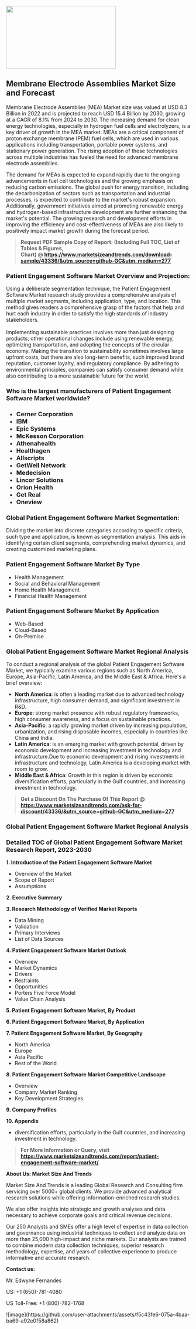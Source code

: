 <p><img class="alignnone size-medium wp-image-20088" src="https://ffe5etoiles.com/wp-content/uploads/2024/12/MST1-300x171.png" alt="" width="300" height="171" /></p><h2>Membrane Electrode Assemblies Market Size and Forecast</h2><p>Membrane Electrode Assemblies (MEA) Market size was valued at USD 8.3 Billion in 2022 and is projected to reach USD 15.4 Billion by 2030, growing at a CAGR of 8.1% from 2024 to 2030. The increasing demand for clean energy technologies, especially in hydrogen fuel cells and electrolyzers, is a key driver of growth in the MEA market. MEAs are a critical component of proton exchange membrane (PEM) fuel cells, which are used in various applications including transportation, portable power systems, and stationary power generation. The rising adoption of these technologies across multiple industries has fueled the need for advanced membrane electrode assemblies.</p><p>The demand for MEAs is expected to expand rapidly due to the ongoing advancements in fuel cell technologies and the growing emphasis on reducing carbon emissions. The global push for energy transition, including the decarbonization of sectors such as transportation and industrial processes, is expected to contribute to the market's robust expansion. Additionally, government initiatives aimed at promoting renewable energy and hydrogen-based infrastructure development are further enhancing the market's potential. The growing research and development efforts in improving the efficiency and cost-effectiveness of MEAs are also likely to positively impact market growth during the forecast period.</p></p><blockquote id="" class=""><strong>Request PDF Sample Copy of Report: (Including Full TOC, List of Tables &amp; Figures, Chart)&nbsp;@&nbsp;<strong><a href="https://www.marketsizeandtrends.com/download-sample/43336/&utm_source=github-GC&utm_medium=277" target="_blank">https://www.marketsizeandtrends.com/download-sample/43336/&utm_source=github-GC&utm_medium=277</a></strong></strong></blockquote><h3 id="" class="">Patient Engagement Software Market&nbsp;Overview and Projection:</h3><p id="" class="">Using a deliberate segmentation technique, the Patient Engagement Software Market research study provides a comprehensive analysis of multiple market segments, including application, type, and location. This method gives readers a comprehensive grasp of the factors that help and hurt each industry in order to satisfy the high standards of industry stakeholders. <br /> <br />Implementing sustainable practices involves more than just designing products; other operational changes include using renewable energy, optimizing transportation, and adopting the concepts of the circular economy. Making the transition to sustainability sometimes involves large upfront costs, but there are also long-term benefits, such improved brand reputation, customer loyalty, and regulatory compliance. By adhering to environmental principles, companies can satisfy consumer demand while also contributing to a more sustainable future for the world.</p><h3 id="" class="">Who is the largest manufacturers of&nbsp;Patient Engagement Software Market worldwide?</h3><h3 class=""><p><ul><li>Cerner Corporation </li><li> IBM </li><li> Epic Systems </li><li> McKesson Corporation </li><li> Athenahealth </li><li> Healthagen </li><li> Allscripts </li><li> GetWell Network </li><li> Medecision </li><li> Lincor Solutions </li><li> Orion Health </li><li> Get Real </li><li> Oneview</li></ul></p></h3><h3 id="" class="">Global&nbsp;Patient Engagement Software Market Segmentation:</h3><p id="" class="">Dividing the market into discrete categories according to specific criteria, such type and application, is known as segmentation analysis. This aids in identifying certain client segments, comprehending market dynamics, and creating customized marketing plans.</p><h3 id="" class="">Patient Engagement Software Market&nbsp;By Type</h3><p><p><ul><li>Health Management </li><li> Social and Behavioral Management </li><li> Home Health Management </li><li> Financial Health Management</p></li></ul></p></p><h3 id="" class="">Patient Engagement Software Market&nbsp;By Application</h3><p class=""><p><ul><li>Web-Based </li><li> Cloud-Based </li><li> On-Premise</li></ul></p></p><h3 id="" class="">Global Patient Engagement Software Market Regional Analysis</h3><p id="" class="">To conduct a regional analysis of the global Patient Engagement Software Market, we typically examine various regions such as North America, Europe, Asia-Pacific, Latin America, and the Middle East &amp; Africa. Here's a brief overview:</p><ul><li><strong>North America</strong>: is often a leading market due to advanced technology infrastructure, high consumer demand, and significant investment in R&amp;D.</li><li><strong>Europe</strong>: strong market presence with robust regulatory frameworks, high consumer awareness, and a focus on sustainable practices.</li><li><strong>Asia-Pacific</strong>: a rapidly growing market driven by increasing population, urbanization, and rising disposable incomes, especially in countries like China and India.</li><li><strong>Latin America</strong>: is an emerging market with growth potential, driven by economic development and increasing investment in technology and infrastructure.Due to economic development and rising investments in infrastructure and technology, Latin America is a developing market with room to grow.</li><li><strong>Middle East &amp; Africa</strong>: Growth in this region is driven by economic diversification efforts, particularly in the Gulf countries, and increasing investment in technology.</li></ul><blockquote id="" class=""><strong>Get a Discount On The Purchase Of This Report @ <strong><a href="https://www.marketsizeandtrends.com/ask-for-discount/43336/&utm_source=github-GC&utm_medium=277" target="_blank">https://www.marketsizeandtrends.com/ask-for-discount/43336/&utm_source=github-GC&utm_medium=277</a></strong></strong></blockquote><h3 id="" class="">Global Patient Engagement Software Market Regional Analysis</h3><h3 id="" class="">Detailed TOC of Global Patient Engagement Software Market Research Report, 2023-2030</h3><p id="" class=""><strong>1. Introduction of the Patient Engagement Software Market</strong></p><ul><li>Overview of the Market</li><li>Scope of Report</li><li>Assumptions</li></ul><p id="" class=""><strong>2. Executive Summary</strong></p><p id="" class=""><strong>3. Research Methodology of Verified Market Reports</strong></p><ul><li>Data Mining</li><li>Validation</li><li>Primary Interviews</li><li>List of Data Sources</li></ul><p id="" class=""><strong>4. Patient Engagement Software Market Outlook</strong></p><ul><li>Overview</li><li>Market Dynamics</li><li>Drivers</li><li>Restraints</li><li>Opportunities</li><li>Porters Five Force Model</li><li>Value Chain Analysis</li></ul><p id="" class=""><strong>5. Patient Engagement Software Market, By Product</strong></p><p id="" class=""><strong>6. Patient Engagement Software Market, By Application</strong></p><p id="" class=""><strong>7. Patient Engagement Software Market, By Geography</strong></p><ul><li>North America</li><li>Europe</li><li>Asia Pacific</li><li>Rest of the World</li></ul><p id="" class=""><strong>8. Patient Engagement Software Market Competitive Landscape</strong></p><ul><li>Overview</li><li>Company Market Ranking</li><li>Key Development Strategies</li></ul><p id="" class=""><strong>9. Company Profiles</strong></p><p id="" class=""><strong>10. Appendix</strong></p><ul><li>diversification efforts, particularly in the Gulf countries, and increasing investment in technology.</li></ul><blockquote id="" class=""><strong>For More Information or Query, visit <strong><strong><a href="https://www.marketsizeandtrends.com/report/patient-engagement-software-market/" target="_blank">https://www.marketsizeandtrends.com/report/patient-engagement-software-market/</a></strong></strong></strong></blockquote><p id="" class=""><strong>About Us: Market Size And Trends</strong></p><p id="" class="">Market Size And Trends is a leading Global Research and Consulting firm servicing over 5000+ global clients. We provide advanced analytical research solutions while offering information-enriched research studies.</p><p id="" class="">We also offer insights into strategic and growth analyses and data necessary to achieve corporate goals and critical revenue decisions.</p><p id="" class="">Our 250 Analysts and SMEs offer a high level of expertise in data collection and governance using industrial techniques to collect and analyze data on more than 25,000 high-impact and niche markets. Our analysts are trained to combine modern data collection techniques, superior research methodology, expertise, and years of collective experience to produce informative and accurate research.</p><p id="" class=""><strong>Contact us:</strong></p><p id="" class="">Mr. Edwyne Fernandes</p><p id="" class="">US: +1 (650)-781-4080</p><p id="" class="">US Toll-Free: +1 (800)-782-1768</p>
![image](https://github.com/user-attachments/assets/f5c43fe6-075a-4baa-ba69-a92e0f58a862)
